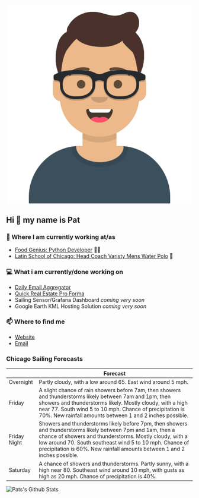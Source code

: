 [![Social banner for p-j-falconer](https://raw.githubusercontent.com/P-J-FALCONER/P-J-FALCONER/master/assets/avataaars.svg)](https://patfalconer.com/)
## Hi :wave: my name is Pat

### 💼 Where I am currently working at/as
- [Food Genius: Python Developer](https://getfoodgenius.com/) 🍔🐍
- [Latin School of Chicago: Head Coach Varisty Mens Water Polo](https://www.latinschool.org/) 🤽


### 💻 What i am currently/done working on
 - [Daily Email Aggregator](https://github.com/P-J-FALCONER/dott_daily_mail)
 - [Quick Real Estate Pro Forma](https://github.com/P-J-FALCONER/henry)
 - Sailing Sensor/Grafana Dashboard *coming very soon*
 - Google Earth KML Hosting Solution *coming very soon*

### 📫 Where to find me
 - [Website](https://patfalconer.com/)
 - [Email](mailto:patrick.j.falconer@gmail.com)


### Chicago Sailing Forecasts
|   | Forecast  |
|---|---|
| Overnight | Partly cloudy, with a low around 65. East wind around 5 mph. |
| Friday | A slight chance of rain showers before 7am, then showers and thunderstorms likely between 7am and 1pm, then showers and thunderstorms likely. Mostly cloudy, with a high near 77. South wind 5 to 10 mph. Chance of precipitation is 70%. New rainfall amounts between 1 and 2 inches possible. |
| Friday Night | Showers and thunderstorms likely before 7pm, then showers and thunderstorms likely between 7pm and 1am, then a chance of showers and thunderstorms. Mostly cloudy, with a low around 70. South southeast wind 5 to 10 mph. Chance of precipitation is 60%. New rainfall amounts between 1 and 2 inches possible. |
| Saturday | A chance of showers and thunderstorms. Partly sunny, with a high near 80. Southeast wind around 10 mph, with gusts as high as 20 mph. Chance of precipitation is 40%. |

![Pats's Github Stats](https://github-readme-stats.vercel.app/api?username=p-j-falconer&show_icons=true&theme=radical)
